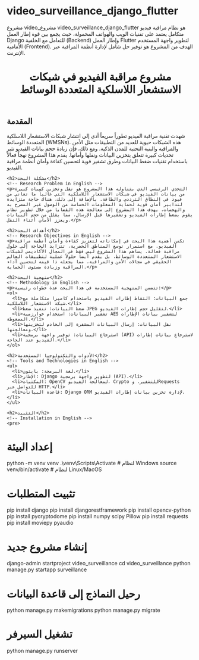 # video_surveillance_django_flutter
مشروع video_مشروع video_surveillance_django_flutter هو نظام مراقبة فيديو متكامل يعتمد على تقنيات الويب والهواتف المحمولة، حيث يجمع بين قوة إطار العمل Django للتعامل مع الخلفية (Backend) وإطار العمل Flutter لتطوير واجهة المستخدم الأمامية (Frontend). الهدف من المشروع هو توفير حل شامل لإدارة أنظمة المراقبة عبر الإنترنت.




  <header>
    <h1>مشروع مراقبة الفيديو في شبكات الاستشعار اللاسلكية المتعددة الوسائط</h1>
    <!-- Header in English: Video Surveillance Application in Wireless Multimedia Sensor Networks -->
  </header>

  <div class="container">
    <h2>المقدمة</h2>
    <!-- Introduction in English -->
    <p>شهدت تقنية مراقبة الفيديو تطوراً سريعاً أدى إلى انتشار شبكات الاستشعار اللاسلكية المتعددة الوسائط (WMSNs). هذه الشبكات حيوية للعديد من التطبيقات مثل الأمن والمراقبة والبنية التحتية للمدن الذكية. ومع ذلك، فإن زيادة حجم بيانات الفيديو تثير تحديات كبيرة تتعلق بتخزين البيانات ونقلها وأمانها. يقدم هذا المشروع نهجاً فعالاً باستخدام تقنيات ضغط البيانات وطرق تشفير قوية لتحسين كفاءة وأمان أنظمة مراقبة الفيديو.</p>

    <h2>مشكلة البحث</h2>
    <!-- Research Problem in English -->
    <p>التحدي الرئيسي الذي يتناوله هذا المشروع هو نقل وتخزين كميات كبيرة من بيانات الفيديو في شبكات الاستشعار اللاسلكية التي غالباً ما تعاني من قيود في النطاق الترددي والطاقة. بالإضافة إلى ذلك، هناك حاجة متزايدة لتدابير أمان قوية لحماية المعلومات الحساسة من الوصول غير المصرح به والهجمات. يهدف هذا المشروع إلى معالجة هذه القضايا من خلال تطوير نظام يقوم بضغط إطارات الفيديو وتشفيرها قبل الإرسال، مما يقلل من حجم البيانات ويعزز الأمان أثناء النقل.</p>

    <h2>أهداف البحث</h2>
    <!-- Research Objectives in English -->
    <p>تكمن أهمية هذا البحث في إمكاناته لتعزيز كفاءة وأمان أنظمة مراقبة الفيديو. مع استمرار توسع المناطق الحضرية، تتزايد الحاجة إلى حلول مراقبة فعالة. يساهم هذا المشروع ليس فقط في المجال الأكاديمي لشبكات الاستشعار المتعددة الوسائط، بل يقدم أيضاً حلولاً عملية لتطبيقات العالم الحقيقي في مجالات الأمن والمراقبة، مما يجعله ذا قيمة لتحسين أداء المراقبة وزيادة مستوى الحماية.</p>

    <h2>منهجية البحث</h2>
    <!-- Methodology in English -->
    <p>تتضمن المنهجية المستخدمة في هذا البحث عدة خطوات رئيسية:</p>
    <ol>
      <li>جمع البيانات: التقاط إطارات الفيديو باستخدام كاميرا متكاملة مع شبكة الاستشعار اللاسلكية.</li>
      <li>ضغط البيانات: تنفيذ ضغط JPEG لتقليل حجم إطارات الفيديو.</li>
      <li>تشفير البيانات: استخدام خوارزمية AES لتشفير بيانات الإطارات المضغوطة.</li>
      <li>نقل البيانات: إرسال البيانات المشفرة إلى الخادم لتخزينها ومعالجتها.</li>
      <li>استرجاع البيانات: توفير واجهة برمجية (API) لاسترجاع بيانات إطارات الفيديو عند الحاجة.</li>
    </ol>

    <h2>الأدوات والتكنولوجيا المستخدمة</h2>
    <!-- Tools and Technologies in English -->
    <ul>
      <li>لغة البرمجة: بايثون.</li>
      <li>الإطار: Django لتطوير واجهة برمجية (API).</li>
      <li>المكتبات: OpenCV لمعالجة الفيديو، Crypto للتشفير، وRequests للتواصل عبر HTTP.</li>
      <li>قاعدة البيانات: Django ORM لإدارة تخزين بيانات إطارات الفيديو.</li>
    </ul>

    <h2>التثبيت</h2>
    <!-- Installation in English -->
    <pre>
# إعداد البيئة
python -m venv venv
.\venv\Scripts\Activate  # لنظام Windows
source venv/bin/activate  # لنظام Linux/MacOS

# تثبيت المتطلبات
pip install django
pip install djangorestframework
pip install opencv-python
pip install pycryptodome
pip install numpy scipy Pillow
pip install requests
pip install moviepy pyaudio

# إنشاء مشروع جديد
django-admin startproject video_surveillance
cd video_surveillance
python manage.py startapp surveillance

# رحيل النماذج إلى قاعدة البيانات
python manage.py makemigrations
python manage.py migrate

# تشغيل السيرفر
python manage.py runserver
    </pre>
  </div>